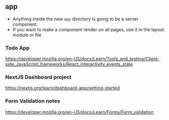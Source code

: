 ## app 
* Anything inside the new `app` directory is going to be a server component.
* If you want to make a component render on all pages, use it in the layout module or file 


### Todo App
https://developer.mozilla.org/en-US/docs/Learn/Tools_and_testing/Client-side_JavaScript_frameworks/React_interactivity_events_state

### NextJS Dashboard project
https://nextjs.org/learn/dashboard-app/getting-started

### Form Validation notes 
https://developer.mozilla.org/en-US/docs/Learn/Forms/Form_validation
